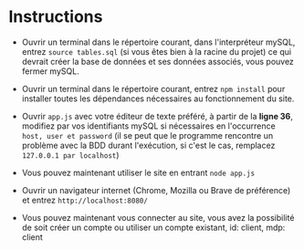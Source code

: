 # Instructions

- Ouvrir un terminal dans le répertoire courant, dans l'interpréteur mySQL, entrez `source tables.sql` (si vous êtes bien à la racine du projet) ce qui devrait créer la base de données et ses données
associés, vous pouvez fermer mySQL.

- Ouvrir un terminal dans le répertoire courant, entrez `npm install` pour installer toutes les dépendances nécessaires au fonctionnement du site.

- Ouvrir `app.js` avec votre éditeur de texte préféré, à partir de la **ligne 36**, modifiez par vos identifiants mySQL si nécessaires en l'occurrence `host, user et password`
 (il se peut que le programme rencontre un problème avec la BDD durant l'exécution, si c'est le cas, remplacez `127.0.0.1 par localhost`)

- Vous pouvez maintenant utiliser le site en entrant `node app.js`

- Ouvrir un navigateur internet (Chrome, Mozilla ou Brave de préférence) et entrez `http://localhost:8080/` 

- Vous pouvez maintenant vous connecter au site, vous avez la possibilité de soit créer un compte ou utiliser un compte existant, id: client, mdp: client